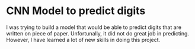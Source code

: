 # CNN Model to predict digits

I was trying to build a model that would be able to predict digits that are written on piece of paper. Unfortunally, it did not do great job in predicting. However, I have learned a lot of new skills in doing this project.


